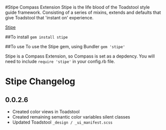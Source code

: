 #Stipe Compass Extension
Stipe is the life blood of the Toadstool style guide framework. Consisting of a series of mixins, extends and defaults that give Toadstool that 'instant on' experience. 

[Stipe](https://rubygems.org/gems/stipe)

##To install
`gem install stipe`

##To use 
To use the Stipe gem, using Bundler `gem 'stipe'`

Stipe is a Compass Extension, so Compass is set as a depdency. You will need to include `require 'stipe'` in your config.rb file.

# Stipe Changelog

## 0.0.2.6
* Created color views in Toadstool
* Created remaining semantic color variables silent classes
* Updated Toadstool `_design / _ui_manifest.scss` 